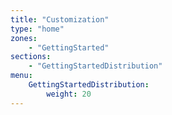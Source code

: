 ```yaml
---
title: "Customization"
type: "home"
zones:
    - "GettingStarted"
sections:
    - "GettingStartedDistribution"
menu:
    GettingStartedDistribution:
        weight: 20
---
```


